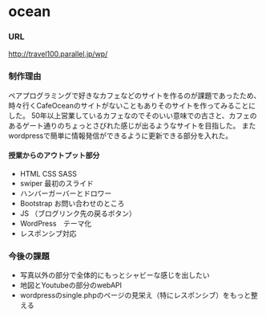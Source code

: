 # ocean
### URL
http://travel100.parallel.jp/wp/

### 制作理由
ペアプログラミングで好きなカフェなどのサイトを作るのが課題であったため、時々行くCafeOceanのサイトがないこともありそのサイトを作ってみることにした。
50年以上営業しているカフェなのでそのいい意味での古さと、カフェのあるゲート通りのちょっとさびれた感じが出るようなサイトを目指した。
またwordpressで簡単に情報発信ができるように更新できる部分を入れた。

#### 授業からのアウトプット部分
- HTML CSS SASS
- swiper 最初のスライド
- ハンバーガーバーとドロワー
- Bootstrap お問い合わせのところ
- JS （ブログリンク先の戻るボタン）
- WordPress　テーマ化
- レスポンシブ対応

### 今後の課題
- 写真以外の部分で全体的にもっとシャビーな感じを出したい
- 地図とYoutubeの部分のwebAPI
- wordpressのsingle.phpのページの見栄え（特にレスポンシブ）をもっと整える





